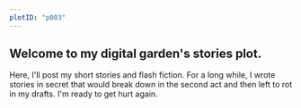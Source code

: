 ```yaml
---
plotID: "p003"
---
```

## Welcome to my digital garden's stories plot. 

Here, I'll post my short stories and flash fiction. For a long while, I wrote stories in secret that would break down in the second act and then left to rot in my drafts. I'm ready to get hurt again.